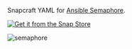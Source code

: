 Snapcraft YAML for [Ansible Semaphore](https://github.com/ansible-semaphore/semaphore).

[![Get it from the Snap Store](https://snapcraft.io/static/images/badges/en/snap-store-black.svg)](https://snapcraft.io/semaphore)

![semaphore](https://user-images.githubusercontent.com/914224/125253358-c214ed80-e312-11eb-952e-d96a1eba93f6.png)
